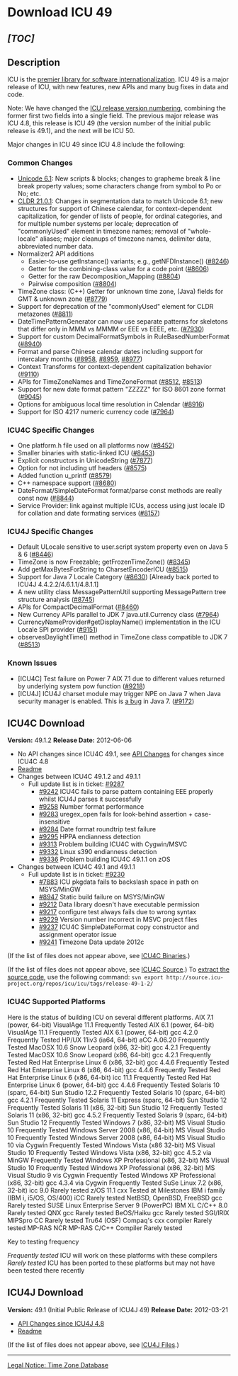 # Download ICU 49

## *[TOC]*

## Description

ICU is the [premier library for software
internationalization](http://site.icu-project.org/#TOC-What-is-ICU-). ICU 49 is
a major release of ICU, with new features, new APIs and many bug fixes in data
and code.

Note: We have changed the [ICU release version
numbering](http://userguide.icu-project.org/design#TOC-Version-Numbers-in-ICU),
combining the former first two fields into a single field. The previous major
release was ICU 4.8, this release is ICU 49 (the version number of the initial
public release is 49.1), and the next will be ICU 50.

Major changes in ICU 49 since ICU 4.8 include the following:

### Common Changes

*   [Unicode 6.1](http://unicode.org/versions/Unicode6.1.0/): New scripts &
    blocks; changes to grapheme break & line break property values; some
    characters change from symbol to Po or No; etc.
*   [CLDR 21.0.1](http://cldr.unicode.org/index/downloads/cldr-21-0-1): Changes
    in segmentation data to match Unicode 6.1; new structures for support of
    Chinese calendar, for context-dependent capitalization, for gender of lists
    of people, for ordinal categories, and for multiple number systems per
    locale; deprecation of "commonlyUsed" element in timezone names; removal of
    "whole-locale" aliases; major cleanups of timezone names, delimiter data,
    abbreviated number data.
*   Normalizer2 API additions
    *   Easier-to-use getInstance() variants; e.g., getNFDInstance()
        ([#8246](http://bugs.icu-project.org/trac/ticket/8246))
    *   Getter for the combining-class value for a code point
        ([#8606](http://bugs.icu-project.org/trac/ticket/8606))
    *   Getter for the raw Decomposition_Mapping
        ([#8804](http://bugs.icu-project.org/trac/ticket/8804))
    *   Pairwise composition
        ([#8804](http://bugs.icu-project.org/trac/ticket/8804))
*   TimeZone class: (C++) Getter for unknown time zone, (Java) fields for GMT &
    unknown zone ([#8779](http://bugs.icu-project.org/trac/ticket/8779))
*   Support for deprecation of the "commonlyUsed" element for CLDR metazones
    ([#8811](http://bugs.icu-project.org/trac/ticket/8811))
*   DateTimePatternGenerator can now use separate patterns for skeletons that
    differ only in MMM vs MMMM or EEE vs EEEE, etc.
    ([#7930](http://bugs.icu-project.org/trac/ticket/7930))
*   Support for custom DecimalFormatSymbols in RuleBasedNumberFormat
    ([#8940](http://www.icu-project.org/trac/ticket/8940))
*   Format and parse Chinese calendar dates including support for intercalary
    months ([#8958](http://bugs.icu-project.org/trac/ticket/8958),
    [#8959](http://bugs.icu-project.org/trac/ticket/8959),
    [#8977](http://bugs.icu-project.org/trac/ticket/8977))
*   Context Transforms for context-dependent capitalization behavior
    ([#9110](http://bugs.icu-project.org/trac/ticket/9110))
*   APIs for TimeZoneNames and TimeZoneFormat
    ([#8512](http://bugs.icu-project.org/trac/ticket/8512),
    [#8513](http://bugs.icu-project.org/trac/ticket/8513))
*   Support for new date format pattern "ZZZZZ" for ISO 8601 zone format
    ([#9045](http://bugs.icu-project.org/trac/ticket/9045))
*   Options for ambiguous local time resolution in Calendar
    ([#8916](http://bugs.icu-project.org/trac/ticket/8916))
*   Support for ISO 4217 numeric currency code
    ([#7964](http://bugs.icu-project.org/trac/ticket/7964))

### ICU4C Specific Changes

*   One platform.h file used on all platforms now
    ([#8452](http://bugs.icu-project.org/trac/ticket/8452))
*   Smaller binaries with static-linked ICU
    ([#8453](http://bugs.icu-project.org/trac/ticket/8453))
*   Explicit constructors in UnicodeString
    ([#7877](http://bugs.icu-project.org/trac/ticket/7877))
*   Option for not including utf headers
    ([#8575](http://bugs.icu-project.org/trac/ticket/8575))
*   Added function u_printf
    ([#8579](http://bugs.icu-project.org/trac/ticket/8579))
*   C++ namespace support
    ([#8680](http://bugs.icu-project.org/trac/ticket/8680))
*   DateFormat/SimpleDateFormat format/parse const methods are really const now
    ([#8844](http://bugs.icu-project.org/trac/ticket/8844))
*   Service Provider: link against multiple ICUs, access using just locale ID
    for collation and date formating services
    ([#8157](http://bugs.icu-project.org/trac/ticket/8157))

### ICU4J Specific Changes

*   Default ULocale sensitive to user.script system property even on Java 5 & 6
    ([#8446](http://bugs.icu-project.org/trac/ticket/8446))
*   TimeZone is now Freezable; getFrozenTimeZone()
    ([#8345](http://bugs.icu-project.org/trac/ticket/8345))
*   Add getMaxBytesForString to CharsetEncoderICU
    ([#8515](http://bugs.icu-project.org/trac/ticket/8515))
*   Support for Java 7 Locale Category
    ([#8630](http://bugs.icu-project.org/trac/ticket/8630)) \[Already back
    ported to ICU4J 4.4.2.2/4.6.1.1/4.8.1.1\]
*   A new utility class MessagePatternUtil supporting MessagePattern tree
    structure analysis ([#8745](http://bugs.icu-project.org/trac/ticket/8745))
*   APIs for CompactDecimalFormat
    ([#8460](http://bugs.icu-project.org/trac/ticket/8460))
*   New Currency APIs parallel to JDK 7 java.util.Currency class
    ([#7964](http://bugs.icu-project.org/trac/ticket/7964))
*   CurrencyNameProvider#getDisplayName() implementation in the ICU Locale SPI
    provider ([#9151](http://bugs.icu-project.org/trac/ticket/9151))
*   observesDaylightTime() method in TimeZone class compatible to JDK 7
    ([#8513](http://bugs.icu-project.org/trac/ticket/8513))

### Known Issues

*   \[ICU4C\] Test failure on Power 7 AIX 7.1 due to different values returned
    by underlying system pow function
    ([#9218](http://www.icu-project.org/trac/ticket/9218))
*   \[ICU4J\] ICU4J charset module may trigger NPE on Java 7 when Java security
    manager is enabled. This is [a
    bug](http://bugs.sun.com/bugdatabase/view_bug.do?bug_id=7152690) in Java 7.
    ([#9172](http://bugs.icu-project.org/trac/ticket/9172))

## ICU4C Download

**Version:** 49.1.2
**Release Date:** 2012-06-06

*   No API changes since ICU4C 49.1, see [API
    Changes](http://source.icu-project.org/repos/icu/icu/tags/release-49-1-2/APIChangeReport.html)
    for changes since ICU4C 4.8
*   [Readme](http://www.icu-project.org/repos/icu/icu/tags/release-49-1-2/readme.html)
*   Changes between ICU4C 49.1.2 and 49.1.1
    *   Full update list is in ticket:
        [#9287](http://bugs.icu-project.org/trac/ticket/9287)
        *   [#9242](http://bugs.icu-project.org/trac/ticket/9242) ICU4C fails to
            parse pattern containing EEE properly whilst ICU4J parses it
            successfully
        *   [#9258](http://bugs.icu-project.org/trac/ticket/9258) Number format
            performance
        *   [#9283](http://bugs.icu-project.org/trac/ticket/9283) uregex_open
            fails for look-behind assertion + case-insensitive
        *   [#9284](http://bugs.icu-project.org/trac/ticket/9284) Date format
            roundtrip test failure
        *   [#9295](http://bugs.icu-project.org/trac/ticket/9295) HPPA
            endianness detection
        *   [#9313](http://bugs.icu-project.org/trac/ticket/9313) Problem
            building ICU4C with Cygwin/MSVC
        *   [#9332](http://bugs.icu-project.org/trac/ticket/9332) Linux s390
            endianness detection
        *   [#9336](http://bugs.icu-project.org/trac/ticket/9336) Problem
            building ICU4C 49.1.1 on zOS
*   Changes between ICU4C 49.1 and 49.1.1
    *   Full update list is in ticket:
        [#9230](http://bugs.icu-project.org/trac/ticket/9230)
        *   [#7883](http://bugs.icu-project.org/trac/ticket/7883) ICU pkgdata
            fails to backslash space in path on MSYS/MinGW
        *   [#8947](http://bugs.icu-project.org/trac/ticket/8947) Static build
            failure on MSYS/MinGW
        *   [#9212](http://bugs.icu-project.org/trac/ticket/9212) Data library
            doesn't have executable permission
        *   [#9217](http://bugs.icu-project.org/trac/ticket/9217) configure test
            always fails due to wrong syntax
        *   [#9229](http://bugs.icu-project.org/trac/ticket/9229) Version number
            incorrect in MSVC project files
        *   [#9237](http://bugs.icu-project.org/trac/ticket/9237) ICU4C
            SimpleDateFormat copy constructor and assignment operator issue
        *   [#9241](http://bugs.icu-project.org/trac/ticket/9241) Timezone Data
            update 2012c

(If the list of files does not appear above, see [ICU4C
Binaries](http://apps.icu-project.org/icu-jsp/downloadPage.jsp?ver=49.1.2&base=c&svn=release-49-1-2).)

(If the list of files does not appear above, see [ICU4C
Source](http://apps.icu-project.org/icu-jsp/downloadPage.jsp?ver=49.1.2&base=cs&svn=release-49-1-2).)
To [extract the source code](http://site.icu-project.org/repository), use the
following command: `svn export
http://source.icu-project.org/repos/icu/icu/tags/release-49-1-2/`

### ICU4C Supported Platforms

Here is the status of building ICU on several different platforms. AIX 7.1
(power, 64-bit) VisualAge 11.1
Frequently Tested AIX 6.1 (power, 64-bit) VisualAge 11.1
Frequently Tested AIX 6.1 (power, 64-bit) gcc 4.2.0
Frequently Tested HP/UX 11iv3 (ia64, 64-bit) aCC A.06.20 Frequently Tested
MacOSX 10.6 Snow Leopard (x86, 32-bit) gcc 4.2.1 Frequently Tested MacOSX 10.6
Snow Leopard (x86, 64-bit) gcc 4.2.1 Frequently Tested Red Hat Enterprise Linux
6 (x86, 32-bit) gcc 4.4.6 Frequently Tested Red Hat Enterprise Linux 6 (x86,
64-bit) gcc 4.4.6 Frequently Tested Red Hat Enterprise Linux 6 (x86, 64-bit) icc
11.1 Frequently Tested Red Hat Enterprise Linux 6 (power, 64-bit) gcc 4.4.6
Frequently Tested Solaris 10 (sparc, 64-bit) Sun Studio 12.2 Frequently Tested
Solaris 10 (sparc, 64-bit) gcc 4.2.1 Frequently Tested Solaris 11 Express
(sparc, 64-bit)
Sun Studio 12
Frequently Tested Solaris 11 (x86, 32-bit)
Sun Studio 12
Frequently Tested Solaris 11 (x86, 32-bit)
gcc 4.5.2
Frequently Tested Solaris 9 (sparc, 64-bit) Sun Studio 12 Frequently Tested
Windows 7 (x86, 32-bit) MS Visual Studio 10
Frequently Tested Windows Server 2008 (x86, 64-bit) MS Visual Studio 10
Frequently Tested Windows Server 2008 (x86, 64-bit) MS Visual Studio 10 via
Cygwin Frequently Tested Windows Vista (x86 32-bit)
MS Visual Studio 10
Frequently Tested Windows Vista (x86, 32-bit) gcc 4.5.2 via MinGW
Frequently Tested Windows XP Professional (x86, 32-bit) MS Visual Studio 10
Frequently Tested Windows XP Professional (x86, 32-bit) MS Visual Studio 9 vis
Cygwin
Frequently Tested Windows XP Professional (x86, 32-bit) gcc 4.3.4 via Cygwin
Frequently Tested SuSe Linux 7.2 (x86, 32-bit) icc 9.0 Rarely tested z/OS 11.1
cxx Tested at Milestones IBM i family (IBM i, i5/OS, OS/400) iCC Rarely tested
NetBSD, OpenBSD, FreeBSD gcc Rarely tested SUSE Linux Enterprise Server 9
(PowerPC) IBM XL C/C++ 8.0 Rarely tested QNX gcc Rarely tested BeOS/Haiku gcc
Rarely tested SGI/IRIX MIPSpro CC Rarely tested Tru64 (OSF) Compaq's cxx
compiler Rarely tested MP-RAS NCR MP-RAS C/C++ Compiler Rarely tested

Key to testing frequency

*Frequently tested* ICU will work on these platforms with these compilers
*Rarely tested* ICU has been ported to these platforms but may not have been
tested there recently

## ICU4J Download

**Version:** 49.1 (Initial Public Release of ICU4J 49)
**Release Date:** 2012-03-21

*   [API Changes since ICU4J
    4.8](http://source.icu-project.org/repos/icu/icu4j/tags/release-49-1/APIChangeReport.html)
*   [Readme](http://www.icu-project.org/repos/icu/icu4j/tags/release-49-1/readme.html)

(If the list of files does not appear above, see [ICU4J
Files](http://apps.icu-project.org/icu-jsp/downloadPage.jsp?ver=49.1&base=j&svn=release-49-1).)

---

[Legal Notice: Time Zone Database](../tznotice.md)
